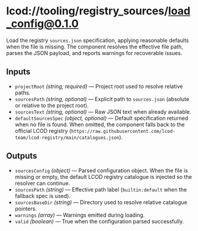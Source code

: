 # lcod://tooling/registry_sources/load_config@0.1.0

Load the registry `sources.json` specification, applying reasonable defaults
when the file is missing. The component resolves the effective file path,
parses the JSON payload, and reports warnings for recoverable issues.

## Inputs

- `projectRoot` *(string, required)* — Project root used to resolve relative
  paths.
- `sourcesPath` *(string, optional)* — Explicit path to `sources.json`
  (absolute or relative to the project root).
- `sourcesText` *(string, optional)* — Raw JSON text when already available.
- `defaultSourcesSpec` *(object, optional)* — Default specification returned
  when no file is found. When omitted, the component falls back to the official
  LCOD registry (`https://raw.githubusercontent.com/lcod-team/lcod-registry/main/catalogues.json`).

## Outputs

- `sourcesConfig` *(object)* — Parsed configuration object. When the file is
  missing or empty, the default LCOD registry catalogue is injected so the
  resolver can continue.
- `sourcesPath` *(string)* — Effective path label (`builtin:default` when the
  fallback spec is used).
- `sourcesBaseDir` *(string)* — Directory used to resolve relative catalogue
  pointers.
- `warnings` *(array)* — Warnings emitted during loading.
- `valid` *(boolean)* — True when the configuration parsed successfully.
